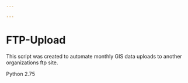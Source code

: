 ```yaml
---

---
```


# FTP-Upload
This script was created to automate monthly GIS data uploads to another organizations ftp site.

Python 2.75

